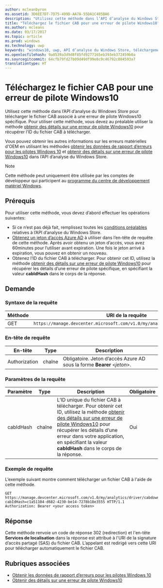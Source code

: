 ```yaml
---
author: mcleanbyron
ms.assetid: 3D6EE7D7-7D75-499D-AA7A-55DA1C485BA6
description: "Utilisez cette méthode dans l’API d’analyse du Windows Store pour télécharger le fichier CAB d’une erreur de pilote Windows10. Cette méthode est uniquement destinée aux fabricants de matériel."
title: "Téléchargez le fichier CAB pour une erreur de pilote Windows10"
ms.author: mcleans
ms.date: 03/17/2017
ms.topic: article
ms.prod: windows
ms.technology: uwp
keywords: "windows10, uwp, API d’analyse du Windows Store, téléchargement CAB"
ms.openlocfilehash: 9a8539a3d9d8f85fd9277165eb393eb372459b0a
ms.sourcegitcommit: 64cfb79fd27b09d49df99e8c9c46792c884593a7
translationtype: HT
---
```

# <a name="download-the-cab-file-for-a-windows-10-driver-error"></a>Téléchargez le fichier CAB pour une erreur de pilote Windows10

Utilisez cette méthode dans l’API d’analyse du Windows Store pour télécharger le fichier CAB associé à une erreur de pilote Windows10 spécifique. Pour utiliser cette méthode, vous devez au préalable utiliser la méthode [obtenir des détails sur une erreur de pilote Windows10](get-details-for-a-windows-10-driver-error.md) pour récupérer l’ID du fichier CAB à télécharger.

Vous pouvez obtenir les autres informations sur les erreurs matérielles d'OEM en utilisant les méthodes [obtenir les données de rapport d’erreurs pour les pilotes Windows 10](get-error-reporting-data-for-windows-10-drivers.md) et [obtenir des détails sur une erreur de pilote Windows10](get-details-for-a-windows-10-driver-error.md) dans l’API d’analyse du Windows Store.

> [!NOTE]
> Cette méthode peut uniquement être utilisée par les comptes de développeur qui participent au [programme du centre de développement matériel Windows](https://msdn.microsoft.com/windows/hardware/drivers/dashboard/get-started-with-the-hardware-dashboard).

## <a name="prerequisites"></a>Prérequis

Pour utiliser cette méthode, vous devez d’abord effectuer les opérations suivantes:

* Si ce n’est pas déjà fait, remplissez toutes les [conditions préalables](access-analytics-data-using-windows-store-services.md#prerequisites) relatives à l’API d’analyse du Windows Store.
* [Obtenez un jeton d’accès Azure AD](access-analytics-data-using-windows-store-services.md#obtain-an-azure-ad-access-token) à utiliser dans l’en-tête de requête de cette méthode. Après avoir obtenu un jeton d’accès, vous avez 60minutes pour l’utiliser avant expiration. Une fois le jeton arrivé à expiration, vous pouvez en obtenir un nouveau.
* Obtenez l’ID du fichier CAB à télécharger. Pour obtenir cet ID, utilisez la méthode [obtenir des détails sur une erreur de pilote Windows10](get-details-for-a-windows-10-driver-error.md) pour récupérer les détails d’une erreur de pilote spécifique, en spécifiant la valeur **cabIdHash** dans le corps de la réponse.

## <a name="request"></a>Demande


### <a name="request-syntax"></a>Syntaxe de la requête

| Méthode | URI de la requête                                                          |
|--------|----------------------------------------------------------------------|
| GET    | ```https://manage.devcenter.microsoft.com/v1.0/my/analytics/driver/cabdownload``` |

<span/> 

### <a name="request-header"></a>En-tête de requête

| En-tête        | Type   | Description                                                                 |
|---------------|--------|-----------------------------------------------------------------------------|
| Authorization | chaîne | Obligatoire. Jeton d’accès Azure AD sous la forme **Bearer** &lt;*jeton*&gt;. |

<span/> 

### <a name="request-parameters"></a>Paramètres de la requête

| Paramètre        | Type   |  Description      |  Obligatoire  |
|---------------|--------|---------------|------|
| cabIdHash | chaîne | L’ID unique du fichier CAB à télécharger. Pour obtenir cet ID, utilisez la méthode [obtenir des détails sur une erreur de pilote Windows10](get-details-for-a-windows-10-driver-error.md) pour récupérer les détails d’une erreur dans votre application, en spécifiant la valeur **cabIdHash** dans le corps de la réponse. |  Oui  |

<span/>
 
### <a name="request-example"></a>Exemple de requête

L’exemple suivant montre comment télécharger un fichier CAB à l'aide de cette méthode.

```syntax
GET https://manage.devcenter.microsoft.com/v1.0/my/analytics/driver/cabdownload?cabIdHash=c1a51104-d682-4230-be14-7278b18e3555 HTTP/1.1
Authorization: Bearer <your access token>
```

## <a name="response"></a>Réponse

Cette méthode renvoie un code de réponse 302 (redirection) et l'en-tête **Services de localisation** dans la réponse est attribué à l'URI de la signature d’accès partagé (SAS) du fichier CAB. L’appelant est redirigé vers cette URI pour télécharger automatiquement le fichier CAB.

## <a name="related-topics"></a>Rubriques associées

* [Obtenir les données de rapport d’erreurs pour les pilotes Windows 10](get-error-reporting-data-for-windows-10-drivers.md)
* [Obtenir des détails sur une erreur de pilote Windows10](get-details-for-a-windows-10-driver-error.md)
